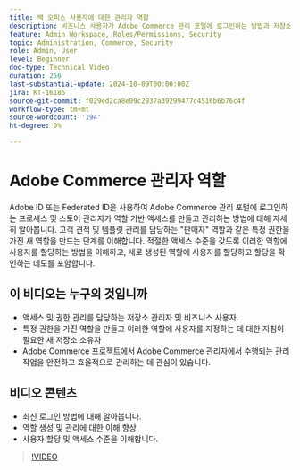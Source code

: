 ```yaml
---
title: 백 오피스 사용자에 대한 관리자 역할
description: 비즈니스 사용자가 Adobe Commerce 관리 포털에 로그인하는 방법과 저장소 관리자가 관리 포털에 대한 역할 기반 액세스를 만들고 관리하는 방법을 알아봅니다.
feature: Admin Workspace, Roles/Permissions, Security
topic: Administration, Commerce, Security
role: Admin, User
level: Beginner
doc-type: Technical Video
duration: 256
last-substantial-update: 2024-10-09T00:00:00Z
jira: KT-16186
source-git-commit: f029ed2ca8e09c2937a39299477c4516b6b76c4f
workflow-type: tm+mt
source-wordcount: '194'
ht-degree: 0%

---
```



# Adobe Commerce 관리자 역할

Adobe ID 또는 Federated ID을 사용하여 Adobe Commerce 관리 포털에 로그인하는 프로세스 및 스토어 관리자가 역할 기반 액세스를 만들고 관리하는 방법에 대해 자세히 알아봅니다. 고객 견적 및 템플릿 관리를 담당하는 &quot;판매자&quot; 역할과 같은 특정 권한을 가진 새 역할을 만드는 단계를 이해합니다. 적절한 액세스 수준을 갖도록 이러한 역할에 사용자를 할당하는 방법을 이해하고, 새로 생성된 역할에 사용자를 할당하고 할당을 확인하는 데모를 포함합니다.

## 이 비디오는 누구의 것입니까

- 액세스 및 권한 관리를 담당하는 저장소 관리자 및 비즈니스 사용자.
- 특정 권한을 가진 역할을 만들고 이러한 역할에 사용자를 지정하는 데 대한 지침이 필요한 새 저장소 소유자
- Adobe Commerce 프로젝트에서 Adobe Commerce 관리자에서 수행되는 관리 작업을 안전하고 효율적으로 관리하는 데 관심이 있습니다.

## 비디오 콘텐츠

- 최신 로그인 방법에 대해 알아봅니다.
- 역할 생성 및 관리에 대한 이해 향상
- 사용자 할당 및 액세스 수준을 이해합니다. &#x200B;

>[!VIDEO](https://video.tv.adobe.com/v/3433520?learn=on&captions=kor)

